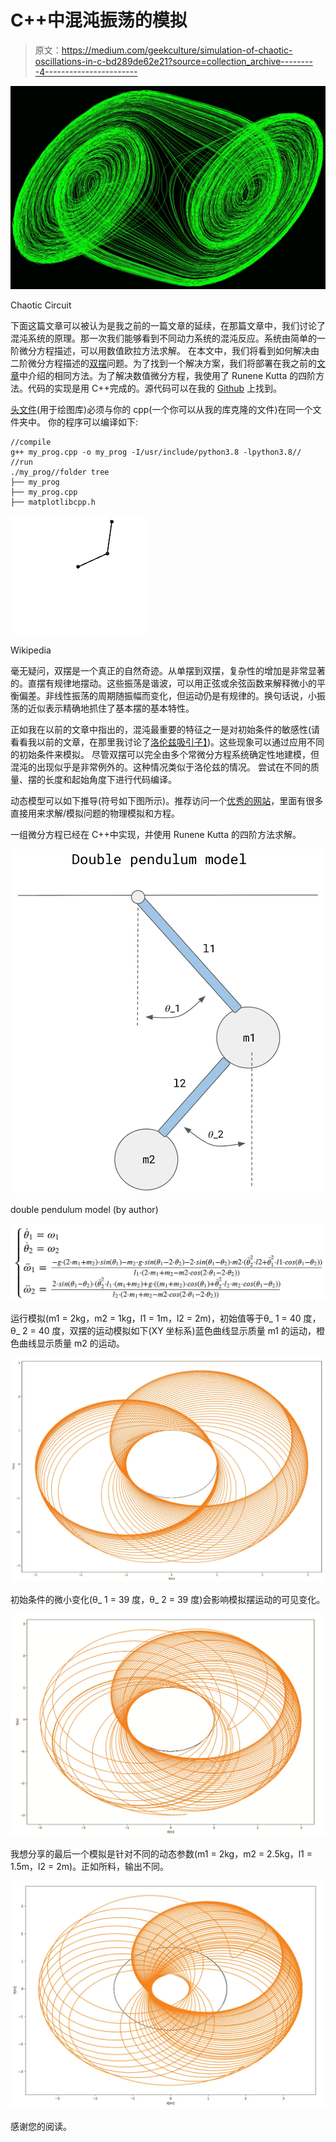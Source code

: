 # C++中混沌振荡的模拟

> 原文：<https://medium.com/geekculture/simulation-of-chaotic-oscillations-in-c-bd289de62e21?source=collection_archive---------4----------------------->

![](img/7406894232b3db0ddc79de1f696ac16c.png)

Chaotic Circuit

下面这篇文章可以被认为是我之前的一篇文章的延续，在那篇文章中，我们讨论了混沌系统的原理。那一次我们能够看到不同动力系统的混沌反应。系统由简单的一阶微分方程描述，可以用数值欧拉方法求解。
在本文中，我们将看到如何解决由二阶微分方程描述的[双摆](https://en.wikipedia.org/wiki/Double_pendulum)问题。为了找到一个解决方案，我们将部署在我之前的[文章](/geekculture/dynamics-modelling-and-simulation-of-self-balancing-robot-in-c-d32a3b835bbf)中介绍的相同方法。为了解决数值微分方程，我使用了 Runene Kutta 的四阶方法。代码的实现是用 C++完成的。源代码可以在我的 [Github](https://github.com/markusbuchholz/Simulation_of_Chaotic_Oscillations_in_cpp) 上找到。

[头文件](https://github.com/lava/matplotlib-cpp)(用于绘图库)必须与你的 cpp(一个你可以从我的库克隆的文件)在同一个文件夹中。
你的程序可以编译如下:

```
//compile
g++ my_prog.cpp -o my_prog -I/usr/include/python3.8 -lpython3.8// //run
./my_prog//folder tree
├── my_prog
├── my_prog.cpp
├── matplotlibcpp.h
```

![](img/77bb28aa1f1623257b255a6ac7cc63f8.png)

Wikipedia

毫无疑问，双摆是一个真正的自然奇迹。从单摆到双摆，复杂性的增加是非常显著的。直摆有规律地摆动。这些振荡是谐波，可以用正弦或余弦函数来解释微小的平衡偏差。非线性振荡的周期随振幅而变化，但运动仍是有规律的。换句话说，小振荡的近似表示精确地抓住了基本摆的基本特性。

正如我在以前的文章中指出的，混沌最重要的特征之一是对初始条件的敏感性(请看看我以前的文章，在那里我讨论了[洛伦兹吸引子】](/geekculture/lorenz-attractor-weather-forecast-explained-93703ad0ec6))。这些现象可以通过应用不同的初始条件来模拟。
尽管双摆可以完全由多个常微分方程系统确定性地建模，但混沌的出现似乎是非常例外的。这种情况类似于洛伦兹的情况。
尝试在不同的质量、摆的长度和起始角度下进行代码编译。

动态模型可以如下推导(符号如下图所示)。推荐访问一个[优秀的网站](https://www.myphysicslab.com/index-en.html)，里面有很多直接用来求解/模拟问题的物理模拟和方程。

一组微分方程已经在 C++中实现，并使用 Runene Kutta 的四阶方法求解。

![](img/6b94c562053665115c5122c421b2171c.png)

double pendulum model (by author)

![](img/27aeee483514039dec2c892c0ff460fe.png)

运行模拟(m1 = 2kg，m2 = 1kg，l1 = 1m，l2 = 2m)，初始值等于θ_ 1 = 40 度，θ_ 2 = 40 度，双摆的运动模拟如下(XY 坐标系)蓝色曲线显示质量 m1 的运动，橙色曲线显示质量 m2 的运动。

![](img/eaf1cb9e6584cb7bcc5c7452bc3f07b4.png)

初始条件的微小变化(θ_ 1 = 39 度，θ_ 2 = 39 度)会影响模拟摆运动的可见变化。

![](img/7e13fcc0aaab7353db2626c2e5a9e2bf.png)

我想分享的最后一个模拟是针对不同的动态参数(m1 = 2kg，m2 = 2.5kg，l1 = 1.5m，l2 = 2m)。正如所料，输出不同。

![](img/d30601f38b32f03eca5a8d48493d0dca.png)

感谢您的阅读。